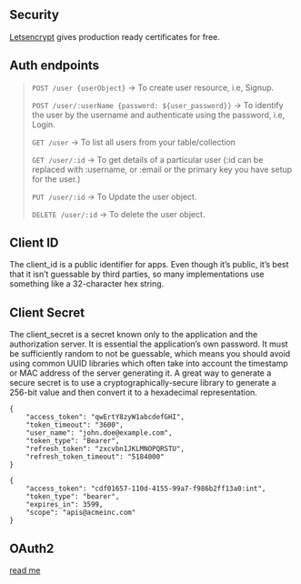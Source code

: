 ## Security
[Letsencrypt](https://letsencrypt.org/) gives production ready certificates for free.

## Auth endpoints 

>`POST /user {userObject}` -> To create user resource, i.e, Signup.
> 
>`POST /user/:userName {password: ${user_password}}` -> To identify the user by the username and authenticate using the password, i.e, Login.
> 
>`GET /user` -> To list all users from your table/collection
> 
>`GET /user/:id` -> To get details of a particular user (:id can be replaced with :username, or :email or the primary key you have setup for the user.)
> 
>`PUT /user/:id` -> To Update the user object.
> 
>`DELETE /user/:id` -> To delete the user object.

## Client ID
The client_id is a public identifier for apps. Even though it’s public, it’s best that it isn’t guessable by third parties, so many implementations use something like a 32-character hex string.

## Client Secret
The client_secret is a secret known only to the application and the authorization server. It is essential the application’s own password. It must be sufficiently random to not be guessable, which means you should avoid using common UUID libraries which often take into account the timestamp or MAC address of the server generating it. A great way to generate a secure secret is to use a cryptographically-secure library to generate a 256-bit value and then convert it to a hexadecimal representation.

```
{
    "access_token": "qwErtY8zyW1abcdefGHI",
    "token_timeout": "3600",
    "user_name": "john.doe@example.com",
    "token_type": "Bearer",
    "refresh_token": "zxcvbn1JKLMNOPQRSTU",
    "refresh_token_timeout": "5184000"
}

{
    "access_token": "cdf01657-110d-4155-99a7-f986b2ff13a0:int",
    "token_type": "bearer",
    "expires_in": 3599,
    "scope": "apis@acmeinc.com"
}
```

## OAuth2
[read me](https://www.digitalocean.com/community/tutorials/an-introduction-to-oauth-2)